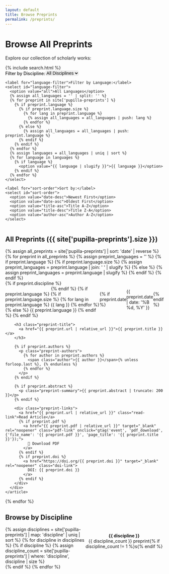 ```yaml
---
layout: default
title: Browse Preprints
permalink: /preprints/
---
```


# Browse All Preprints

Explore our collection of scholarly works:

<div class="browse-controls">
  <div class="search-section">
    {% include search.html %}
  </div>
  
  <div class="filter-section">
    <label for="discipline-filter">Filter by Discipline:</label>
    <select id="discipline-filter">
      <option value="all">All Disciplines</option>
      {% assign disciplines = site['pupilla-preprints'] | map: 'discipline' | uniq | sort %}
      {% for discipline in disciplines %}
        {% if discipline %}
          <option value="{{ discipline | slugify }}">{{ discipline }}</option>
        {% endif %}
      {% endfor %}
    </select>
    
    <label for="language-filter">Filter by Language:</label>
    <select id="language-filter">
      <option value="all">All Languages</option>
      {% assign all_languages = '' | split: '' %}
      {% for preprint in site['pupilla-preprints'] %}
        {% if preprint.language %}
          {% if preprint.language.size %}
            {% for lang in preprint.language %}
              {% assign all_languages = all_languages | push: lang %}
            {% endfor %}
          {% else %}
            {% assign all_languages = all_languages | push: preprint.language %}
          {% endif %}
        {% endif %}
      {% endfor %}
      {% assign languages = all_languages | uniq | sort %}
      {% for language in languages %}
        {% if language %}
          <option value="{{ language | slugify }}">{{ language }}</option>
        {% endif %}
      {% endfor %}
    </select>
    
    <label for="sort-order">Sort by:</label>
    <select id="sort-order">
      <option value="date-desc">Newest First</option>
      <option value="date-asc">Oldest First</option>
      <option value="title-asc">Title A-Z</option>
      <option value="title-desc">Title Z-A</option>
      <option value="author-asc">Author A-Z</option>
    </select>
  </div>
</div>

## All Preprints ({{ site['pupilla-preprints'].size }})

<div id="preprints-container" class="preprints-listing">
  {% assign all_preprints = site['pupilla-preprints'] | sort: 'date' | reverse %}
  {% for preprint in all_preprints %}
    {% assign preprint_languages = '' %}
    {% if preprint.language %}
      {% if preprint.language.size %}
        {% assign preprint_languages = preprint.language | join: ' ' | slugify %}
      {% else %}
        {% assign preprint_languages = preprint.language | slugify %}
      {% endif %}
    {% endif %}
    <article class="preprint-item" data-discipline="{{ preprint.discipline | slugify }}" data-languages="{{ preprint_languages }}" data-date="{{ preprint.date | date: '%Y-%m-%d' }}" data-title="{{ preprint.title | downcase }}" data-author="{{ preprint.authors | first | downcase }}">
      <div class="preprint-content">
        <div class="preprint-meta">
          <div class="tags-section">
            {% if preprint.discipline %}
              <span class="discipline-badge">{{ preprint.discipline }}</span>
            {% endif %}
            {% if preprint.language %}
              {% if preprint.language.size %}
                {% for lang in preprint.language %}
                  <span class="language-badge">{{ lang }}</span>
                {% endfor %}
              {% else %}
                <span class="language-badge">{{ preprint.language }}</span>
              {% endif %}
            {% endif %}
          </div>
          {% if preprint.date %}
            <time class="publish-date" datetime="{{ preprint.date | date: '%Y-%m-%d' }}">
              {{ preprint.date | date: '%B %d, %Y' }}
            </time>
          {% endif %}
        </div>
        
        <h3 class="preprint-title">
          <a href="{{ preprint.url | relative_url }}">{{ preprint.title }}</a>
        </h3>
        
        {% if preprint.authors %}
          <p class="preprint-authors">
            {% for author in preprint.authors %}
              <span class="author">{{ author }}</span>{% unless forloop.last %}, {% endunless %}
            {% endfor %}
          </p>
        {% endif %}
        
        {% if preprint.abstract %}
          <p class="preprint-summary">{{ preprint.abstract | truncate: 200 }}</p>
        {% endif %}
        
        <div class="preprint-links">
          <a href="{{ preprint.url | relative_url }}" class="read-link">Read Article</a>
          {% if preprint.pdf %}
            <a href="{{ preprint.pdf | relative_url }}" target="_blank" rel="noopener" class="pdf-link" onclick="gtag('event', 'pdf_download', {'file_name': '{{ preprint.pdf }}', 'page_title': '{{ preprint.title }}'});">
              📄 Download PDF
            </a>
          {% endif %}
          {% if preprint.doi %}
            <a href="https://doi.org/{{ preprint.doi }}" target="_blank" rel="noopener" class="doi-link">
              DOI: {{ preprint.doi }}
            </a>
          {% endif %}
        </div>
      </div>
    </article>
  {% endfor %}
</div>

<div id="no-results" class="no-results" style="display: none;">
  <p>No preprints match your current filters. Try adjusting your search terms or discipline filter.</p>
</div>

## Browse by Discipline

<div class="discipline-overview">
  {% assign disciplines = site['pupilla-preprints'] | map: 'discipline' | uniq | sort %}
  {% for discipline in disciplines %}
    {% if discipline %}
      {% assign discipline_count = site['pupilla-preprints'] | where: 'discipline', discipline | size %}
      <div class="discipline-summary">
        <h4>
          <a href="#" onclick="filterByDiscipline('{{ discipline | slugify }}'); return false;">
            {{ discipline }}
          </a>
        </h4>
        <span class="count">{{ discipline_count }} preprint{% if discipline_count != 1 %}s{% endif %}</span>
      </div>
    {% endif %}
  {% endfor %}
</div>

<script>
document.addEventListener('DOMContentLoaded', function() {
  const disciplineFilter = document.getElementById('discipline-filter');
  const languageFilter = document.getElementById('language-filter');
  const sortOrder = document.getElementById('sort-order');
  const preprintsContainer = document.getElementById('preprints-container');
  const noResults = document.getElementById('no-results');
  
  function filterAndSort() {
    const selectedDiscipline = disciplineFilter.value;
    const selectedLanguage = languageFilter.value;
    const selectedSort = sortOrder.value;
    const preprints = Array.from(document.querySelectorAll('.preprint-item'));
    
    // Filter
    let visibleCount = 0;
    preprints.forEach(preprint => {
      const discipline = preprint.dataset.discipline;
      const languages = preprint.dataset.languages;
      
      const disciplineMatch = selectedDiscipline === 'all' || discipline === selectedDiscipline;
      const languageMatch = selectedLanguage === 'all' || (languages && languages.includes(selectedLanguage));
      
      const shouldShow = disciplineMatch && languageMatch;
      preprint.style.display = shouldShow ? 'block' : 'none';
      if (shouldShow) visibleCount++;
    });
    
    // Show/hide no results message
    if (visibleCount === 0) {
      noResults.style.display = 'block';
    } else {
      noResults.style.display = 'none';
    }
    
    // Sort visible items
    const visiblePreprints = preprints.filter(p => p.style.display !== 'none');
    visiblePreprints.sort((a, b) => {
      switch(selectedSort) {
        case 'date-desc':
          return new Date(b.dataset.date) - new Date(a.dataset.date);
        case 'date-asc':
          return new Date(a.dataset.date) - new Date(b.dataset.date);
        case 'title-asc':
          return a.dataset.title.localeCompare(b.dataset.title);
        case 'title-desc':
          return b.dataset.title.localeCompare(a.dataset.title);
        case 'author-asc':
          return a.dataset.author.localeCompare(b.dataset.author);
        default:
          return 0;
      }
    });
    
    // Reorder in DOM
    visiblePreprints.forEach(preprint => {
      preprintsContainer.appendChild(preprint);
    });
  }
  
  disciplineFilter.addEventListener('change', filterAndSort);
  languageFilter.addEventListener('change', filterAndSort);
  sortOrder.addEventListener('change', filterAndSort);
  
  // Global function for discipline links
  window.filterByDiscipline = function(discipline) {
    disciplineFilter.value = discipline;
    filterAndSort();
    document.getElementById('preprints-container').scrollIntoView({ behavior: 'smooth' });
  };
});
</script>

<style>
.browse-controls {
  background: var(--background-light);
  padding: var(--spacing-lg);
  border-radius: 12px;
  margin-bottom: var(--spacing-xl);
}

.search-section {
  margin-bottom: var(--spacing-lg);
}

.filter-section {
  display: flex;
  gap: var(--spacing-lg);
  align-items: center;
  flex-wrap: wrap;
}

.filter-section label {
  font-weight: 500;
  color: var(--text-primary);
}

.filter-section select {
  padding: var(--spacing-sm) var(--spacing-md);
  border: 1px solid var(--border-color);
  border-radius: 6px;
  font-size: 0.875rem;
}

.preprints-listing {
  display: flex;
  flex-direction: column;
  gap: var(--spacing-lg);
}

.preprint-item {
  background: var(--background-card);
  border: 1px solid var(--border-color);
  border-radius: 12px;
  padding: var(--spacing-lg);
  transition: all var(--transition-fast);
}

.preprint-item:hover {
  box-shadow: 0 4px 12px rgba(0, 0, 0, 0.1);
  transform: translateY(-2px);
}

.preprint-meta {
  display: flex;
  justify-content: space-between;
  align-items: center;
  margin-bottom: var(--spacing-md);
}

.discipline-badge {
  background: var(--secondary-color);
  color: white;
  padding: var(--spacing-xs) var(--spacing-sm);
  border-radius: 15px;
  font-size: 0.75rem;
  font-weight: 500;
  text-transform: uppercase;
}

.publish-date {
  color: var(--text-muted);
  font-size: 0.875rem;
}

.preprint-title a {
  color: var(--text-primary);
  text-decoration: none;
  font-size: 1.25rem;
  font-weight: 600;
}

.preprint-title a:hover {
  color: var(--secondary-color);
}

.preprint-authors {
  color: var(--text-secondary);
  margin: var(--spacing-sm) 0;
  font-weight: 500;
}

.preprint-summary {
  color: var(--text-secondary);
  line-height: 1.6;
  margin-bottom: var(--spacing-md);
}

.preprint-links {
  display: flex;
  gap: var(--spacing-md);
  align-items: center;
}

.preprint-links a {
  text-decoration: none;
  font-size: 0.875rem;
  font-weight: 500;
}

.read-link {
  color: var(--secondary-color);
}

.pdf-link {
  color: var(--accent-color);
}

.doi-link {
  color: var(--text-muted);
}

.discipline-overview {
  display: grid;
  grid-template-columns: repeat(auto-fit, minmax(200px, 1fr));
  gap: var(--spacing-md);
  margin-top: var(--spacing-xl);
  padding-top: var(--spacing-xl);
  border-top: 1px solid var(--border-color);
}

.discipline-summary {
  padding: var(--spacing-md);
  background: var(--background-card);
  border: 1px solid var(--border-color);
  border-radius: 8px;
  text-align: center;
}

.discipline-summary h4 {
  margin-bottom: var(--spacing-xs);
}

.discipline-summary a {
  color: var(--text-primary);
  text-decoration: none;
}

.discipline-summary a:hover {
  color: var(--secondary-color);
}

.discipline-summary .count {
  color: var(--text-muted);
  font-size: 0.875rem;
}

.no-results {
  text-align: center;
  padding: var(--spacing-2xl);
  color: var(--text-muted);
  background: var(--background-light);
  border-radius: 12px;
}

@media (max-width: 768px) {
  .filter-section {
    flex-direction: column;
    align-items: stretch;
  }
  
  .filter-section > * {
    width: 100%;
    margin-bottom: var(--spacing-sm);
  }
  
  .preprint-links {
    flex-direction: column;
    align-items: flex-start;
  }
  
  .discipline-overview {
    grid-template-columns: 1fr 1fr;
  }
}

@media (max-width: 480px) {
  .discipline-overview {
    grid-template-columns: 1fr;
  }
  
  .preprint-meta {
    flex-direction: column;
    align-items: flex-start;
    gap: var(--spacing-sm);
  }
}
</style>